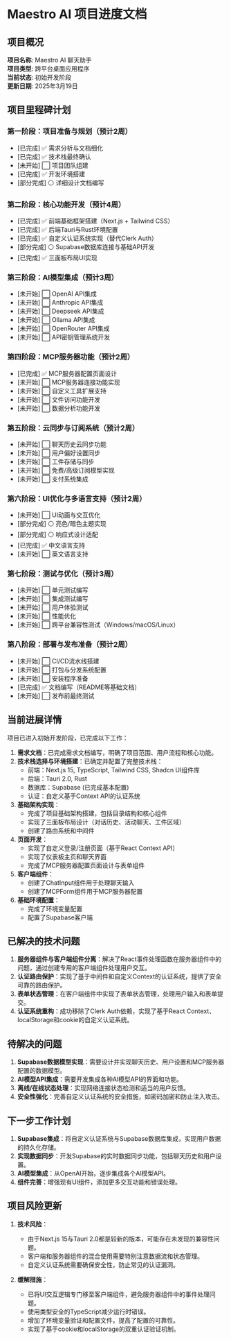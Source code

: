 # Maestro AI 项目进度文档

## 项目概况

**项目名称**: Maestro AI 聊天助手  
**项目类型**: 跨平台桌面应用程序  
**当前状态**: 初始开发阶段  
**更新日期**: 2025年3月19日

## 项目里程碑计划

### 第一阶段：项目准备与规划（预计2周）
- [已完成] ✅ 需求分析与文档细化
- [已完成] ✅ 技术栈最终确认
- [未开始] ⬜ 项目团队组建
- [已完成] ✅ 开发环境搭建
- [部分完成] ⚪ 详细设计文档编写

### 第二阶段：核心功能开发（预计4周）
- [已完成] ✅ 前端基础框架搭建（Next.js + Tailwind CSS）
- [已完成] ✅ 后端Tauri与Rust环境配置
- [已完成] ✅ 自定义认证系统实现（替代Clerk Auth）
- [部分完成] ⚪ Supabase数据库连接与基础API开发
- [已完成] ✅ 三面板布局UI实现

### 第三阶段：AI模型集成（预计3周）
- [未开始] ⬜ OpenAI API集成
- [未开始] ⬜ Anthropic API集成
- [未开始] ⬜ Deepseek API集成
- [未开始] ⬜ Ollama API集成
- [未开始] ⬜ OpenRouter API集成
- [未开始] ⬜ API密钥管理系统开发

### 第四阶段：MCP服务器功能（预计2周）
- [已完成] ✅ MCP服务器配置页面设计
- [未开始] ⬜ MCP服务器连接功能实现
- [未开始] ⬜ 自定义工具扩展支持
- [未开始] ⬜ 文件访问功能开发
- [未开始] ⬜ 数据分析功能开发

### 第五阶段：云同步与订阅系统（预计2周）
- [未开始] ⬜ 聊天历史云同步功能
- [未开始] ⬜ 用户偏好设置同步
- [未开始] ⬜ 工件存储与同步
- [未开始] ⬜ 免费/高级订阅模型实现
- [未开始] ⬜ 支付系统集成

### 第六阶段：UI优化与多语言支持（预计2周）
- [未开始] ⬜ UI动画与交互优化
- [部分完成] ⚪ 亮色/暗色主题实现
- [部分完成] ⚪ 响应式设计适配
- [已完成] ✅ 中文语言支持
- [未开始] ⬜ 英文语言支持

### 第七阶段：测试与优化（预计3周）
- [未开始] ⬜ 单元测试编写
- [未开始] ⬜ 集成测试编写
- [未开始] ⬜ 用户体验测试
- [未开始] ⬜ 性能优化
- [未开始] ⬜ 跨平台兼容性测试（Windows/macOS/Linux）

### 第八阶段：部署与发布准备（预计2周）
- [未开始] ⬜ CI/CD流水线搭建
- [未开始] ⬜ 打包与分发系统配置
- [未开始] ⬜ 安装程序准备
- [已完成] ✅ 文档编写（README等基础文档）
- [未开始] ⬜ 发布前最终测试

## 当前进展详情

项目已进入初始开发阶段，已完成以下工作：

1. **需求文档**：已完成需求文档编写，明确了项目范围、用户流程和核心功能。
2. **技术栈选择与环境搭建**：已确定并配置了完整技术栈：
   - 前端：Next.js 15, TypeScript, Tailwind CSS, Shadcn UI组件库
   - 后端：Tauri 2.0, Rust
   - 数据库：Supabase (已完成基本配置)
   - 认证：自定义基于Context API的认证系统
3. **基础架构实现**：
   - 完成了项目基础架构搭建，包括目录结构和核心组件
   - 实现了三面板布局设计（对话历史、活动聊天、工件区域）
   - 创建了路由系统和中间件
4. **页面开发**：
   - 实现了自定义登录/注册页面（基于React Context API）
   - 实现了仪表板主页和聊天界面
   - 完成了MCP服务器配置页面设计与表单组件
5. **客户端组件**：
   - 创建了ChatInput组件用于处理聊天输入
   - 创建了MCPForm组件用于MCP服务器配置
6. **基础环境配置**：
   - 完成了环境变量配置
   - 配置了Supabase客户端

## 已解决的技术问题

1. **服务器组件与客户端组件分离**：解决了React事件处理函数在服务器组件中的问题，通过创建专用的客户端组件处理用户交互。
2. **认证路由保护**：实现了基于中间件和自定义Context的认证系统，提供了安全可靠的路由保护。
3. **表单状态管理**：在客户端组件中实现了表单状态管理，处理用户输入和表单提交。
4. **认证系统重构**：成功移除了Clerk Auth依赖，实现了基于React Context、localStorage和cookie的自定义认证系统。

## 待解决的问题

1. **Supabase数据模型实现**：需要设计并实现聊天历史、用户设置和MCP服务器配置的数据模型。
2. **AI模型API集成**：需要开发集成各种AI模型API的界面和功能。
3. **离线/在线状态处理**：实现网络连接状态检测和适当的用户反馈。
4. **安全性强化**：完善自定义认证系统的安全措施，如密码加密和防止注入攻击。

## 下一步工作计划

1. **Supabase集成**：将自定义认证系统与Supabase数据库集成，实现用户数据的持久化存储。
2. **实现数据同步**：开发Supabase的实时数据同步功能，包括聊天历史和用户设置。
3. **AI模型集成**：从OpenAI开始，逐步集成各个AI模型API。
4. **组件完善**：增强现有UI组件，添加更多交互功能和错误处理。

## 项目风险更新

1. **技术风险**：
   - 由于Next.js 15与Tauri 2.0都是较新的版本，可能存在未发现的兼容性问题。
   - 客户端和服务器组件的混合使用需要特别注意数据流和状态管理。
   - 自定义认证系统需要确保安全性，防止常见的认证漏洞。

2. **缓解措施**：
   - 已将UI交互逻辑专门移至客户端组件，避免服务器组件中的事件处理问题。
   - 使用类型安全的TypeScript减少运行时错误。
   - 增加了环境变量验证和配置文件，提高了配置的可靠性。
   - 实现了基于cookie和localStorage的双重认证验证机制。 